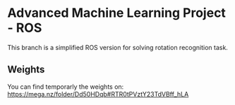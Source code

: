 # Advanced Machine Learning Project - ROS

This branch is a simplified ROS version for solving rotation recognition task.

## Weights

You can find temporarly the weights on: https://mega.nz/folder/Dd50HDqb#RTR0tPVztY23TdVBff_hLA
